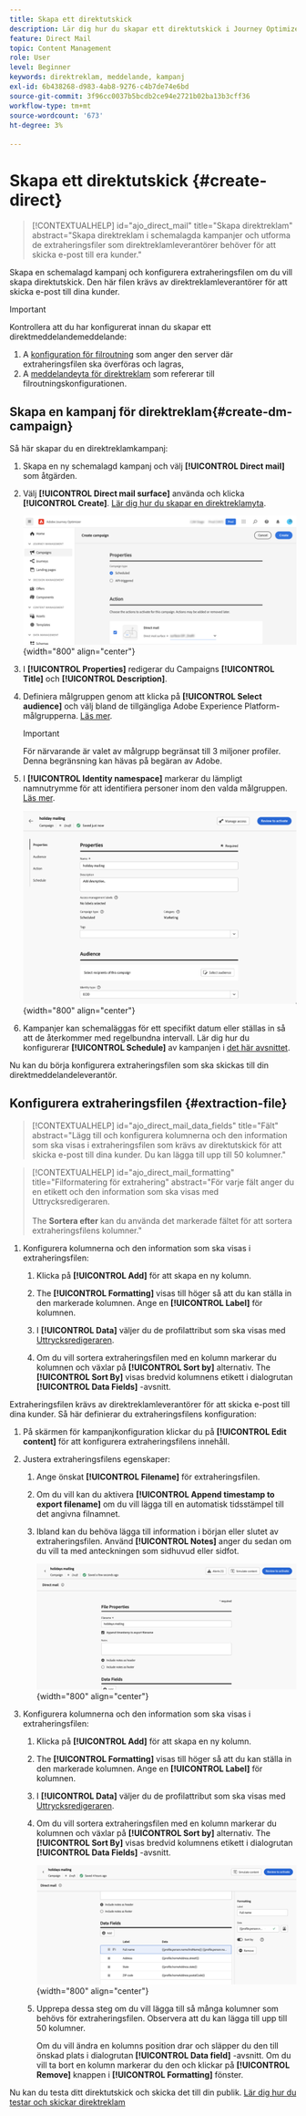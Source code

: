 ```yaml
---
title: Skapa ett direktutskick
description: Lär dig hur du skapar ett direktutskick i Journey Optimizer
feature: Direct Mail
topic: Content Management
role: User
level: Beginner
keywords: direktreklam, meddelande, kampanj
exl-id: 6b438268-d983-4ab8-9276-c4b7de74e6bd
source-git-commit: 3f96cc0037b5bcdb2ce94e2721b02ba13b3cff36
workflow-type: tm+mt
source-wordcount: '673'
ht-degree: 3%

---
```


# Skapa ett direktutskick {#create-direct}

>[!CONTEXTUALHELP]
>id="ajo_direct_mail"
>title="Skapa direktreklam"
>abstract="Skapa direktreklam i schemalagda kampanjer och utforma de extraheringsfiler som direktreklamleverantörer behöver för att skicka e-post till era kunder."

Skapa en schemalagd kampanj och konfigurera extraheringsfilen om du vill skapa direktutskick. Den här filen krävs av direktreklamleverantörer för att skicka e-post till dina kunder.

>[!IMPORTANT]
>
>Kontrollera att du har konfigurerat innan du skapar ett direktmeddelandemeddelande:
>
>1. A [konfiguration för filroutning](../direct-mail/direct-mail-configuration.md#file-routing-configuration) som anger den server där extraheringsfilen ska överföras och lagras,
>1. A [meddelandeyta för direktreklam](../direct-mail/direct-mail-configuration.md#direct-mail-surface) som refererar till filroutningskonfigurationen.


## Skapa en kampanj för direktreklam{#create-dm-campaign}

Så här skapar du en direktreklamkampanj:

1. Skapa en ny schemalagd kampanj och välj **[!UICONTROL Direct mail]** som åtgärden.

1. Välj **[!UICONTROL Direct mail surface]** använda och klicka **[!UICONTROL Create]**. [Lär dig hur du skapar en direktreklamyta](direct-mail-configuration.md#direct-mail-surface).

   ![](assets/direct-mail-campaign.png){width="800" align="center"}

1. I **[!UICONTROL Properties]** redigerar du Campaigns **[!UICONTROL Title]** och **[!UICONTROL Description]**.

1. Definiera målgruppen genom att klicka på **[!UICONTROL Select audience]** och välj bland de tillgängliga Adobe Experience Platform-målgrupperna. [Läs mer](../audience/about-audiences.md).

   >[!IMPORTANT]
   >
   >För närvarande är valet av målgrupp begränsat till 3 miljoner profiler. Denna begränsning kan hävas på begäran av Adobe.

1. I **[!UICONTROL Identity namespace]** markerar du lämpligt namnutrymme för att identifiera personer inom den valda målgruppen. [Läs mer](../event/about-creating.md#select-the-namespace).

   ![](assets/direct-mail-campaign-properties.png){width="800" align="center"}

1. Kampanjer kan schemaläggas för ett specifikt datum eller ställas in så att de återkommer med regelbundna intervall. Lär dig hur du konfigurerar **[!UICONTROL Schedule]** av kampanjen i [det här avsnittet](../campaigns/create-campaign.md#schedule).

Nu kan du börja konfigurera extraheringsfilen som ska skickas till din direktmeddelandeleverantör.

## Konfigurera extraheringsfilen {#extraction-file}

>[!CONTEXTUALHELP]
>id="ajo_direct_mail_data_fields"
>title="Fält"
>abstract="Lägg till och konfigurera kolumnerna och den information som ska visas i extraheringsfilen som krävs av direktutskick för att skicka e-post till dina kunder. Du kan lägga till upp till 50 kolumner."

>[!CONTEXTUALHELP]
>id="ajo_direct_mail_formatting"
>title="Filformatering för extrahering"
>abstract="För varje fält anger du en etikett och den information som ska visas med Uttrycksredigeraren. <br/><br/> The <b>Sortera efter</b> kan du använda det markerade fältet för att sortera extraheringsfilens kolumner."

1. Konfigurera kolumnerna och den information som ska visas i extraheringsfilen:

   1. Klicka på **[!UICONTROL Add]** för att skapa en ny kolumn.

   1. The **[!UICONTROL Formatting]** visas till höger så att du kan ställa in den markerade kolumnen. Ange en **[!UICONTROL Label]** för kolumnen.

   1. I **[!UICONTROL Data]** väljer du de profilattribut som ska visas med [Uttrycksredigeraren](../personalization/personalization-build-expressions.md).

   1. Om du vill sortera extraheringsfilen med en kolumn markerar du kolumnen och växlar på **[!UICONTROL Sort by]** alternativ. The **[!UICONTROL Sort By]** visas bredvid kolumnens etikett i dialogrutan **[!UICONTROL Data Fields]** -avsnitt.







Extraheringsfilen krävs av direktreklamleverantörer för att skicka e-post till dina kunder. Så här definierar du extraheringsfilens konfiguration:

1. På skärmen för kampanjkonfiguration klickar du på **[!UICONTROL Edit content]** för att konfigurera extraheringsfilens innehåll.

1. Justera extraheringsfilens egenskaper:

   1. Ange önskat **[!UICONTROL Filename]** för extraheringsfilen.

   1. Om du vill kan du aktivera **[!UICONTROL Append timestamp to export filename]** om du vill lägga till en automatisk tidsstämpel till det angivna filnamnet.

   1. Ibland kan du behöva lägga till information i början eller slutet av extraheringsfilen.  Använd **[!UICONTROL Notes]** anger du sedan om du vill ta med anteckningen som sidhuvud eller sidfot.

      ![](assets/direct-mail-properties.png){width="800" align="center"}

1. Konfigurera kolumnerna och den information som ska visas i extraheringsfilen:

   1. Klicka på **[!UICONTROL Add]** för att skapa en ny kolumn.

   1. The **[!UICONTROL Formatting]** visas till höger så att du kan ställa in den markerade kolumnen. Ange en **[!UICONTROL Label]** för kolumnen.

   1. I **[!UICONTROL Data]** väljer du de profilattribut som ska visas med [Uttrycksredigeraren](../personalization/personalization-build-expressions.md).

   1. Om du vill sortera extraheringsfilen med en kolumn markerar du kolumnen och växlar på **[!UICONTROL Sort by]** alternativ. The **[!UICONTROL Sort By]** visas bredvid kolumnens etikett i dialogrutan **[!UICONTROL Data Fields]** -avsnitt.

      ![](assets/direct-mail-content.png){width="800" align="center"}

   1. Upprepa dessa steg om du vill lägga till så många kolumner som behövs för extraheringsfilen. Observera att du kan lägga till upp till 50 kolumner.

      Om du vill ändra en kolumns position drar och släpper du den till önskad plats i dialogrutan **[!UICONTROL Data field]** -avsnitt. Om du vill ta bort en kolumn markerar du den och klickar på **[!UICONTROL Remove]** knappen i **[!UICONTROL Formatting]** fönster.

Nu kan du testa ditt direktutskick och skicka det till din publik. [Lär dig hur du testar och skickar direktreklam](test-send-direct-mail.md)

